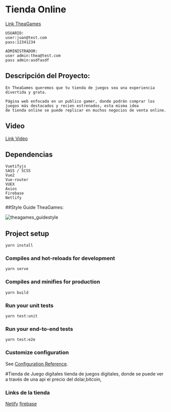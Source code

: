 # Tienda Online
[Link TheaGames](https://theagames.netlify.app/home)
```
USUARIO:
user:juan@test.com
pass:12341234

ADMINISTRADOR:
user admin:thea@test.com
pass admin:asdfasdf
```
## Descripción del Proyecto:
```
En TheaGames queremos que tu tienda de juegos sea una experiencia divertida y grata.

Página web enfocada en un publico gamer, donde podrán comprar los juegos más destacados y recien estrenados, esta misma idea 
de tienda online se puede replicar en muchos negocios de venta online.
```
## Video

[Link Video](https://www.youtube.com/watch?v=WdLVjBI2t-c)

## Dependencias
```
Vuetifyjs
SASS / SCSS
Vue2
Vue-router
VUEX
Axios
Firebase
Netlify
```
##Style Guide TheaGames:

![theagames_guidestyle](https://user-images.githubusercontent.com/94083791/180027817-a791316f-ab75-430a-a469-f2cd6391de17.png)

## Project setup
```
yarn install
```

### Compiles and hot-reloads for development
```
yarn serve
```

### Compiles and minifies for production
```
yarn build
```

### Run your unit tests
```
yarn test:unit
```

### Run your end-to-end tests
```
yarn test:e2e
```

### Customize configuration
See [Configuration Reference](https://cli.vuejs.org/config/).

#Tienda de Juego digitales
tienda de juegos digitales, donde se puede ver a través de una api el precio del dolar,bitcoin,
### Links de la tienda
[Netify]()
[firebase]()
